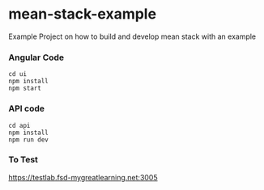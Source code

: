 # mean-stack-example
Example Project on how to build and develop mean stack with an example


### Angular Code
    cd ui
    npm install
    npm start
### API code
    cd api
    npm install
    npm run dev

### To Test
https://testlab.fsd-mygreatlearning.net:3005